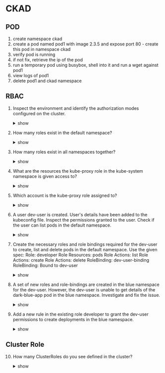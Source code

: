 # CKAD
## POD
1. create namespace ckad
2. create a pod named pod1 with image 2.3.5 and expose port 80 - create this pod in namespace ckad
3. verify pod is running
4. if not fix, retrieve the ip of the pod
5. run a temporary pod using busybox, shell into it and run a wget against pod1
6. view logs of pod1
7. delete pod1 and ckad namespace
## RBAC 
1. Inspect the environment and identify the authorization modes configured on the cluster.

    <details>
      <summary>show</summary>
      <p> 

    ```kubectl describe pod kube-apiserver-controlplane -n kube-system```

    </p> </details>

2. How many roles exist in the default namespace?

    <details>
      <summary>show</summary>
      <p>

    ```kubectl get roles```

    </p></details>
3. How many roles exist in all namespaces together?

    <details>
      <summary>show</summary>
      <p>

    ```kubectl get roles --all-namespaces```

    </p></details>

4. What are the resources the kube-proxy role in the kube-system namespace is given access to?

    <details>
      <summary>show</summary>
      <p> 

    ```kubectl describe roles kube-proxy -n kube-system```

    </p> </details>

5. Which account is the kube-proxy role assigned to?

    <details>
      <summary>show</summary>
      <p> 

    ```kubectl describe rolebinding kube-proxy -n kube-system```

    </p></details>

6. A user dev-user is created. User's details have been added to the kubeconfig file. Inspect the permissions granted to the user. Check if the user can 
list pods in the default namespace.

    <details>
      <summary>show</summary>
      <p>

      ```kubectl get pod --as dev-user``` 

      </p>
    </details>


7. Create the necessary roles and role bindings required for the dev-user to create, list and delete pods in the default namespace. Use the given spec:
    Role: developer
    Role Resources: pods
    Role Actions: list
    Role Actions: create
    Role Actions: delete
    RoleBinding: dev-user-binding
    RoleBinding: Bound to dev-user
    
    <details>
      <summary>show</summary>
      <p>

      To create a Role:-  ```kubectl create role developer --namespace=default --verb=list,create,delete --resource=pods```

      To create a RoleBinding:- ```kubectl create rolebinding dev-user-binding --namespace=default --role=developer --user=dev-user```


      </p>


      or, 

      ```
      kind: Role
    apiVersion: rbac.authorization.k8s.io/v1
    metadata:
      namespace: default
      name: developer
    rules:
    - apiGroups: [""]
      resources: ["pods"]
      verbs: ["list", "create","delete"]

    ---
    kind: RoleBinding
    apiVersion: rbac.authorization.k8s.io/v1
    metadata:
      name: dev-user-binding
    subjects:
    - kind: User
      name: dev-user
      apiGroup: rbac.authorization.k8s.io
    roleRef:
      kind: Role
      name: developer
      apiGroup: rbac.authorization.k8s.io
      ```

    </details>


8. A set of new roles and role-bindings are created in the blue namespace for the dev-user. However, the dev-user is unable to get details of the dark-blue-app pod in the blue namespace. Investigate and fix the issue.

    <details>
    <summary>show</summary>
    <p>

    ```kubectl edit role developer -n blue```

    and correct the resourceNames field

    </p>
    </details>

9. Add a new rule in the existing role developer to grant the dev-user permissions to create deployments in the blue namespace.

    <details>
    <summary>show</summary>
    <p>
    Edit the developer role in the blue namespace to add a new rule under the rules section. Append the below rule to the end of the file

    ```
    kubectl edit role developer -n blue
    - apiGroups:
      - apps
      resources:
      - deployments
      verbs:
      - create
      ```

    </p>
    /details>

    
## Cluster Role
    
10. How many ClusterRoles do you see defined in the cluster?
    <details>
    <summary>show</summary>
    <p>

    ```k get clusterroles --no-headers | wc -l```

    </p>
    </details>
    

